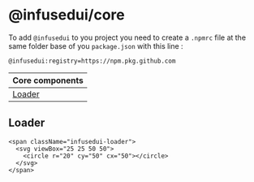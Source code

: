 # @infusedui/core

To add `@infusedui` to you project you need to create a `.npmrc` file at the same folder base of you `package.json` with this line :

```npmrc
@infusedui:registry=https://npm.pkg.github.com
```

| Core components   |
| ----------------- |
| [Loader](#loader) |

## Loader

```tsx
<span className="infusedui-loader">
  <svg viewBox="25 25 50 50">
    <circle r="20" cy="50" cx="50"></circle>
  </svg>
</span>
```
